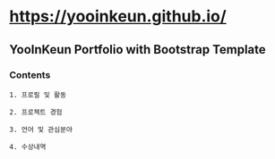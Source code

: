 # https://yooinkeun.github.io/

YooInKeun Portfolio with Bootstrap Template
---------------------------------------------

### Contents

```
1. 프로필 및 활동

2. 프로젝트 경험

3. 언어 및 관심분야

4. 수상내역
```
